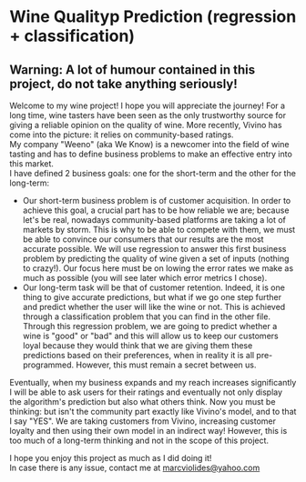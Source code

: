 # Wine Qualityp Prediction (regression + classification)
## Warning: A lot of humour contained in this project, do not take anything seriously!

Welcome to my wine project! I hope you will appreciate the journey! For a long time, wine tasters have been seen as the only trustworthy source 
for giving a reliable opinion on the quality of wine. More recently, Vivino has come into the picture: it relies on community-based ratings.  
My company "Weeno" (aka We Know) is a newcomer into the field of wine tasting  and has to define business problems to make an effective entry into this market.  
I have defined 2 business goals: one for the short-term and the other for the long-term:  
- Our short-term business problem is of customer acquisition. In order to achieve this goal, a crucial part has to be how reliable we are; because let's be real,
nowadays community-based platforms are taking a lot of markets by storm. This is why to be able to compete with them, we must be able to convince our consumers 
that our results are the most accurate possible. We will use regression to answer this first business problem by predicting the quality of wine given a set
of inputs (nothing to crazy!). Our focus here must be on lowing the error rates we make as much as possible (you will see later which error metrics I chose).
- Our long-term task will be that of customer retention. Indeed, it is one thing to give accurate predictions, but what if we go one step further and predict whether
the user will like the wine or not. This is achieved through a classification problem that you can find in the other file. Through this regression problem, we
are going to predict whether a wine is "good" or "bad" and this will allow us to keep our customers loyal because they would think that we are giving them these 
predictions based on their preferences, when in reality it is all pre-programmed. However, this must remain a secret between us.  
  
Eventually, when my business expands and my reach increases significantly I will be able to ask users for their ratings and eventually not only display the algorithm's
prediction but also what others think. Now you must be thinking: but isn't the community part exactly like Vivino's model, and to that I say "YES". We are
taking customers from Vivino, increasing customer loyalty and then using their own model in an indirect way! However, this is too much of a long-term thinking 
and not in the scope of this project.  
  
I hope you enjoy this project as much as I did doing it!  
In case there is any issue, contact me at marcviolides@yahoo.com
